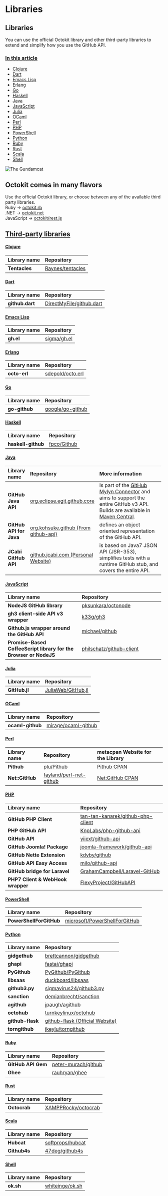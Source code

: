 Libraries
=========

Libraries
---------

You can use the official Octokit library and other third-party libraries to extend and simplify how you use the GitHub API.

### [In this article](https://docs.github.com/en/rest/overview/libraries#in-this-article) <span id="in-this-article"></span>

-   [Clojure](https://docs.github.com/en/rest/overview/libraries#clojure)
-   [Dart](https://docs.github.com/en/rest/overview/libraries#dart)
-   [Emacs Lisp](https://docs.github.com/en/rest/overview/libraries#emacs-lisp)
-   [Erlang](https://docs.github.com/en/rest/overview/libraries#erlang)
-   [Go](https://docs.github.com/en/rest/overview/libraries#go)
-   [Haskell](https://docs.github.com/en/rest/overview/libraries#haskell)
-   [Java](https://docs.github.com/en/rest/overview/libraries#java)
-   [JavaScript](https://docs.github.com/en/rest/overview/libraries#javascript)
-   [Julia](https://docs.github.com/en/rest/overview/libraries#julia)
-   [OCaml](https://docs.github.com/en/rest/overview/libraries#ocaml)
-   [Perl](https://docs.github.com/en/rest/overview/libraries#perl)
-   [PHP](https://docs.github.com/en/rest/overview/libraries#php)
-   [PowerShell](https://docs.github.com/en/rest/overview/libraries#powershell)
-   [Python](https://docs.github.com/en/rest/overview/libraries#python)
-   [Ruby](https://docs.github.com/en/rest/overview/libraries#ruby)
-   [Rust](https://docs.github.com/en/rest/overview/libraries#rust)
-   [Scala](https://docs.github.com/en/rest/overview/libraries#scala)
-   [Shell](https://docs.github.com/en/rest/overview/libraries#shell)

![The Gundamcat](https://docs.github.com/assets/images/gundamcat.png)

Octokit comes in many flavors
-----------------------------

Use the official Octokit library, or choose between any of the available third party libraries.  
Ruby → [octokit.rb](https://github.com/octokit/octokit.rb)  
.NET → [octokit.net](https://github.com/octokit/octokit.net)  
JavaScript → [octokit/rest.js](https://github.com/octokit/rest.js)

[Third-party libraries](https://docs.github.com/en/rest/overview/libraries#third-party-libraries) <span id="third-party-libraries"></span>
------------------------------------------------------------------------------------------------------------------------------------------

#### [Clojure](https://docs.github.com/en/rest/overview/libraries#clojure) <span id="clojure"></span>

<table><thead><tr class="header"><th style="text-align: left;">Library name</th><th style="text-align: left;">Repository</th></tr></thead><tbody><tr class="odd"><td style="text-align: left;"><strong>Tentacles</strong></td><td style="text-align: left;"><a href="https://github.com/Raynes/tentacles">Raynes/tentacles</a></td></tr></tbody></table>

#### [Dart](https://docs.github.com/en/rest/overview/libraries#dart) <span id="dart"></span>

<table><thead><tr class="header"><th style="text-align: left;">Library name</th><th style="text-align: left;">Repository</th></tr></thead><tbody><tr class="odd"><td style="text-align: left;"><strong>github.dart</strong></td><td style="text-align: left;"><a href="https://github.com/DirectMyFile/github.dart">DirectMyFile/github.dart</a></td></tr></tbody></table>

#### [Emacs Lisp](https://docs.github.com/en/rest/overview/libraries#emacs-lisp) <span id="emacs-lisp"></span>

<table><thead><tr class="header"><th style="text-align: left;">Library name</th><th style="text-align: left;">Repository</th></tr></thead><tbody><tr class="odd"><td style="text-align: left;"><strong>gh.el</strong></td><td style="text-align: left;"><a href="https://github.com/sigma/gh.el">sigma/gh.el</a></td></tr></tbody></table>

#### [Erlang](https://docs.github.com/en/rest/overview/libraries#erlang) <span id="erlang"></span>

<table><thead><tr class="header"><th style="text-align: left;">Library name</th><th style="text-align: left;">Repository</th></tr></thead><tbody><tr class="odd"><td style="text-align: left;"><strong>octo-erl</strong></td><td style="text-align: left;"><a href="https://github.com/sdepold/octo.erl">sdepold/octo.erl</a></td></tr></tbody></table>

#### [Go](https://docs.github.com/en/rest/overview/libraries#go) <span id="go"></span>

<table><thead><tr class="header"><th style="text-align: left;">Library name</th><th style="text-align: left;">Repository</th></tr></thead><tbody><tr class="odd"><td style="text-align: left;"><strong>go-github</strong></td><td style="text-align: left;"><a href="https://github.com/google/go-github">google/go-github</a></td></tr></tbody></table>

#### [Haskell](https://docs.github.com/en/rest/overview/libraries#haskell) <span id="haskell"></span>

<table><thead><tr class="header"><th style="text-align: left;">Library name</th><th style="text-align: left;">Repository</th></tr></thead><tbody><tr class="odd"><td style="text-align: left;"><strong>haskell-github</strong></td><td style="text-align: left;"><a href="https://github.com/fpco/GitHub">fpco/Github</a></td></tr></tbody></table>

#### [Java](https://docs.github.com/en/rest/overview/libraries#java) <span id="java"></span>

<table style="width:99%;"><colgroup><col style="width: 6%" /><col style="width: 28%" /><col style="width: 65%" /></colgroup><thead><tr class="header"><th style="text-align: left;">Library name</th><th style="text-align: left;">Repository</th><th style="text-align: left;">More information</th></tr></thead><tbody><tr class="odd"><td style="text-align: left;"><strong>GitHub Java API</strong></td><td style="text-align: left;"><a href="https://github.com/eclipse/egit-github/tree/master/org.eclipse.egit.github.core">org.eclipse.egit.github.core</a></td><td style="text-align: left;">Is part of the <a href="https://github.com/eclipse/egit-github">GitHub Mylyn Connector</a> and aims to support the entire GitHub v3 API. Builds are available in <a href="http://search.maven.org/#search%7Cga%7C1%7Ca%3A%22org.eclipse.egit.github.core%22">Maven Central</a>.</td></tr><tr class="even"><td style="text-align: left;"><strong>GitHub API for Java</strong></td><td style="text-align: left;"><a href="http://github-api.kohsuke.org/">org.kohsuke.github (From github-api)</a></td><td style="text-align: left;">defines an object oriented representation of the GitHub API.</td></tr><tr class="odd"><td style="text-align: left;"><strong>JCabi GitHub API</strong></td><td style="text-align: left;"><a href="http://github.jcabi.com/">github.jcabi.com (Personal Website)</a></td><td style="text-align: left;">is based on Java7 JSON API (JSR-353), simplifies tests with a runtime GitHub stub, and covers the entire API.</td></tr></tbody></table>

#### [JavaScript](https://docs.github.com/en/rest/overview/libraries#javascript) <span id="javascript"></span>

<table style="width:99%;"><colgroup><col style="width: 47%" /><col style="width: 52%" /></colgroup><thead><tr class="header"><th style="text-align: left;">Library name</th><th style="text-align: left;">Repository</th></tr></thead><tbody><tr class="odd"><td style="text-align: left;"><strong>NodeJS GitHub library</strong></td><td style="text-align: left;"><a href="https://github.com/pksunkara/octonode">pksunkara/octonode</a></td></tr><tr class="even"><td style="text-align: left;"><strong>gh3 client-side API v3 wrapper</strong></td><td style="text-align: left;"><a href="https://github.com/k33g/gh3">k33g/gh3</a></td></tr><tr class="odd"><td style="text-align: left;"><strong>Github.js wrapper around the GitHub API</strong></td><td style="text-align: left;"><a href="https://github.com/michael/github">michael/github</a></td></tr><tr class="even"><td style="text-align: left;"><strong>Promise-Based CoffeeScript library for the Browser or NodeJS</strong></td><td style="text-align: left;"><a href="https://github.com/philschatz/github-client">philschatz/github-client</a></td></tr></tbody></table>

#### [Julia](https://docs.github.com/en/rest/overview/libraries#julia) <span id="julia"></span>

<table><thead><tr class="header"><th style="text-align: left;">Library name</th><th style="text-align: left;">Repository</th></tr></thead><tbody><tr class="odd"><td style="text-align: left;"><strong>GitHub.jl</strong></td><td style="text-align: left;"><a href="https://github.com/JuliaWeb/GitHub.jl">JuliaWeb/GitHub.jl</a></td></tr></tbody></table>

#### [OCaml](https://docs.github.com/en/rest/overview/libraries#ocaml) <span id="ocaml"></span>

<table><thead><tr class="header"><th style="text-align: left;">Library name</th><th style="text-align: left;">Repository</th></tr></thead><tbody><tr class="odd"><td style="text-align: left;"><strong>ocaml-github</strong></td><td style="text-align: left;"><a href="https://github.com/mirage/ocaml-github">mirage/ocaml-github</a></td></tr></tbody></table>

#### [Perl](https://docs.github.com/en/rest/overview/libraries#perl) <span id="perl"></span>

<table><thead><tr class="header"><th style="text-align: left;">Library name</th><th style="text-align: left;">Repository</th><th style="text-align: left;">metacpan Website for the Library</th></tr></thead><tbody><tr class="odd"><td style="text-align: left;"><strong>Pithub</strong></td><td style="text-align: left;"><a href="https://github.com/plu/Pithub">plu/Pithub</a></td><td style="text-align: left;"><a href="http://metacpan.org/module/Pithub">Pithub CPAN</a></td></tr><tr class="even"><td style="text-align: left;"><strong>Net::GitHub</strong></td><td style="text-align: left;"><a href="https://github.com/fayland/perl-net-github">fayland/perl-net-github</a></td><td style="text-align: left;"><a href="https://metacpan.org/pod/Net::GitHub">Net:GitHub CPAN</a></td></tr></tbody></table>

#### [PHP](https://docs.github.com/en/rest/overview/libraries#php) <span id="php"></span>

<table><thead><tr class="header"><th style="text-align: left;">Library name</th><th style="text-align: left;">Repository</th></tr></thead><tbody><tr class="odd"><td style="text-align: left;"><strong>GitHub PHP Client</strong></td><td style="text-align: left;"><a href="https://github.com/tan-tan-kanarek/github-php-client">tan-tan-kanarek/github-php-client</a></td></tr><tr class="even"><td style="text-align: left;"><strong>PHP GitHub API</strong></td><td style="text-align: left;"><a href="https://github.com/KnpLabs/php-github-api">KnpLabs/php-github-api</a></td></tr><tr class="odd"><td style="text-align: left;"><strong>GitHub API</strong></td><td style="text-align: left;"><a href="https://github.com/yiiext/github-api">yiiext/github-api</a></td></tr><tr class="even"><td style="text-align: left;"><strong>GitHub Joomla! Package</strong></td><td style="text-align: left;"><a href="https://github.com/joomla-framework/github-api">joomla-framework/github-api</a></td></tr><tr class="odd"><td style="text-align: left;"><strong>GitHub Nette Extension</strong></td><td style="text-align: left;"><a href="https://github.com/kdyby/github">kdyby/github</a></td></tr><tr class="even"><td style="text-align: left;"><strong>GitHub API Easy Access</strong></td><td style="text-align: left;"><a href="https://github.com/milo/github-api">milo/github-api</a></td></tr><tr class="odd"><td style="text-align: left;"><strong>GitHub bridge for Laravel</strong></td><td style="text-align: left;"><a href="https://github.com/GrahamCampbell/Laravel-GitHub">GrahamCampbell/Laravel-GitHub</a></td></tr><tr class="even"><td style="text-align: left;"><strong>PHP7 Client &amp; WebHook wrapper</strong></td><td style="text-align: left;"><a href="https://github.com/FlexyProject/GitHubAPI">FlexyProject/GitHubAPI</a></td></tr></tbody></table>

#### [PowerShell](https://docs.github.com/en/rest/overview/libraries#powershell) <span id="powershell"></span>

<table><thead><tr class="header"><th style="text-align: left;">Library name</th><th style="text-align: left;">Repository</th></tr></thead><tbody><tr class="odd"><td style="text-align: left;"><strong>PowerShellForGitHub</strong></td><td style="text-align: left;"><a href="https://github.com/microsoft/PowerShellForGitHub">microsoft/PowerShellForGitHub</a></td></tr></tbody></table>

#### [Python](https://docs.github.com/en/rest/overview/libraries#python) <span id="python"></span>

<table><thead><tr class="header"><th style="text-align: left;">Library name</th><th style="text-align: left;">Repository</th></tr></thead><tbody><tr class="odd"><td style="text-align: left;"><strong>gidgethub</strong></td><td style="text-align: left;"><a href="https://github.com/brettcannon/gidgethub">brettcannon/gidgethub</a></td></tr><tr class="even"><td style="text-align: left;"><strong>ghapi</strong></td><td style="text-align: left;"><a href="https://github.com/fastai/ghapi">fastai/ghapi</a></td></tr><tr class="odd"><td style="text-align: left;"><strong>PyGithub</strong></td><td style="text-align: left;"><a href="https://github.com/PyGithub/PyGithub">PyGithub/PyGithub</a></td></tr><tr class="even"><td style="text-align: left;"><strong>libsaas</strong></td><td style="text-align: left;"><a href="https://github.com/ducksboard/libsaas">duckboard/libsaas</a></td></tr><tr class="odd"><td style="text-align: left;"><strong>github3.py</strong></td><td style="text-align: left;"><a href="https://github.com/sigmavirus24/github3.py">sigmavirus24/github3.py</a></td></tr><tr class="even"><td style="text-align: left;"><strong>sanction</strong></td><td style="text-align: left;"><a href="https://github.com/demianbrecht/sanction">demianbrecht/sanction</a></td></tr><tr class="odd"><td style="text-align: left;"><strong>agithub</strong></td><td style="text-align: left;"><a href="https://github.com/jpaugh/agithub">jpaugh/agithub</a></td></tr><tr class="even"><td style="text-align: left;"><strong>octohub</strong></td><td style="text-align: left;"><a href="https://github.com/turnkeylinux/octohub">turnkeylinux/octohub</a></td></tr><tr class="odd"><td style="text-align: left;"><strong>github-flask</strong></td><td style="text-align: left;"><a href="http://github-flask.readthedocs.org/">github-flask (Official Website)</a></td></tr><tr class="even"><td style="text-align: left;"><strong>torngithub</strong></td><td style="text-align: left;"><a href="https://github.com/jkeylu/torngithub">jkeylu/torngithub</a></td></tr></tbody></table>

#### [Ruby](https://docs.github.com/en/rest/overview/libraries#ruby) <span id="ruby"></span>

<table><thead><tr class="header"><th style="text-align: left;">Library name</th><th style="text-align: left;">Repository</th></tr></thead><tbody><tr class="odd"><td style="text-align: left;"><strong>GitHub API Gem</strong></td><td style="text-align: left;"><a href="https://github.com/peter-murach/github">peter-murach/github</a></td></tr><tr class="even"><td style="text-align: left;"><strong>Ghee</strong></td><td style="text-align: left;"><a href="https://github.com/rauhryan/ghee">rauhryan/ghee</a></td></tr></tbody></table>

#### [Rust](https://docs.github.com/en/rest/overview/libraries#rust) <span id="rust"></span>

<table><thead><tr class="header"><th style="text-align: left;">Library name</th><th style="text-align: left;">Repository</th></tr></thead><tbody><tr class="odd"><td style="text-align: left;"><strong>Octocrab</strong></td><td style="text-align: left;"><a href="https://github.com/XAMPPRocky/octocrab">XAMPPRocky/octocrab</a></td></tr></tbody></table>

#### [Scala](https://docs.github.com/en/rest/overview/libraries#scala) <span id="scala"></span>

<table><thead><tr class="header"><th style="text-align: left;">Library name</th><th style="text-align: left;">Repository</th></tr></thead><tbody><tr class="odd"><td style="text-align: left;"><strong>Hubcat</strong></td><td style="text-align: left;"><a href="https://github.com/softprops/hubcat">softprops/hubcat</a></td></tr><tr class="even"><td style="text-align: left;"><strong>Github4s</strong></td><td style="text-align: left;"><a href="https://github.com/47deg/github4s">47deg/github4s</a></td></tr></tbody></table>

#### [Shell](https://docs.github.com/en/rest/overview/libraries#shell) <span id="shell"></span>

<table><thead><tr class="header"><th style="text-align: left;">Library name</th><th style="text-align: left;">Repository</th></tr></thead><tbody><tr class="odd"><td style="text-align: left;"><strong>ok.sh</strong></td><td style="text-align: left;"><a href="https://github.com/whiteinge/ok.sh">whiteinge/ok.sh</a></td></tr></tbody></table>
